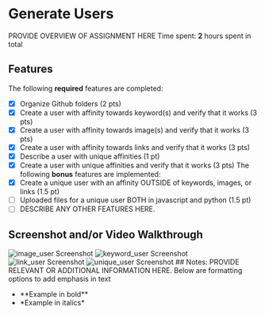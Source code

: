 # Generate Users
PROVIDE OVERVIEW OF ASSIGNMENT HERE
Time spent: **2** hours spent in total
## Features
The following **required** features are completed:
- [X] Organize Github folders (2 pts)
- [X] Create a user with affinity towards keyword(s) and verify that it works (3
pts)
- [X] Create a user with affinity towards image(s) and verify that it works (3 pts)
- [X] Create a user with affinity towards links and verify that it works (3 pts)
- [X] Describe a user with unique affinities (1 pt)
- [X] Create a user with unique affinities and verify that it works (3 pts)
The following **bonus** features are implemented:
- [X] Create a unique user with an affinity OUTSIDE of keywords, images, or links
(1.5 pt)
- [ ] Uploaded files for a unique user BOTH in javascript and python (1.5 pt)
- [ ] DESCRIBE ANY OTHER FEATURES HERE.
## Screenshot and/or Video Walkthrough
<img src="/Images/image_user.png" alt='image_user Screenshot' />
<img src="/Images/keyword_user.png" alt='keyword_user Screenshot' />
<img src="/Images/link_user.png" alt='link_user Screenshot' />
<img src="/Images/unique_user.png" alt='unique_user Screenshot' />
## Notes:
PROVIDE RELEVANT OR ADDITIONAL INFORMATION HERE. Below are formatting options to
add emphasis in text
<ul>
<li>**Example in bold**</li>
<li>*Example in italics*</li>
</ul>